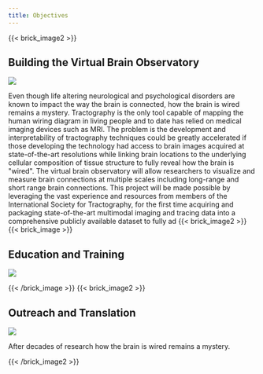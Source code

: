 ```yaml
---
title: Objectives
---
```

{{< brick_image2 >}}

## Building the Virtual Brain Observatory

![](/uploads/illustrations/cuate/responsive.svg)

Even though life altering neurological and psychological disorders are known to impact the way the brain is connected, how the brain is wired remains a mystery. Tractography is the only tool capable of mapping the human wiring diagram in living people and to date has relied on medical imaging devices such as MRI. The problem is the development and interpretability of tractography techniques could be greatly accelerated if those developing the technology had access to brain images acquired at state-of-the-art resolutions while linking brain locations to the underlying cellular composition of tissue structure to fully reveal how the brain is "wired".  The virtual brain observatory will allow researchers to visualize and measure brain connections at multiple scales including long-range and short range brain connections.  This project will be made possible by leveraging the vast experience and resources from members of the International Society for Tractography, for the first time acquiring and packaging state-of-the-art multimodal imaging and tracing data into a comprehensive publicly available dataset to fully ad
{{< brick_image2 >}}
{{< brick_image >}}

## Education and Training

![](/uploads/illustrations/cuate/version-control.svg)

{{< /brick_image >}}
{{< brick_image2 >}}
## Outreach and Translation

![](/uploads/illustrations/cuate/responsive.svg)

After decades of research how the brain is wired remains a mystery.

{{< /brick_image2 >}}

